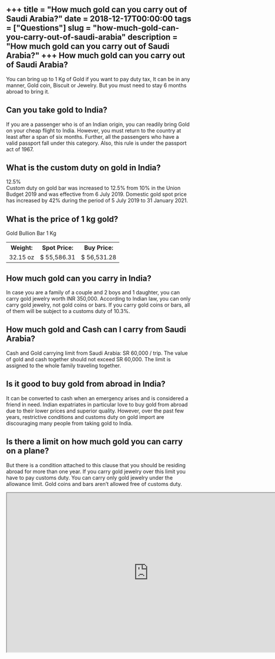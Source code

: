 +++
title = "How much gold can you carry out of Saudi Arabia?"
date = 2018-12-17T00:00:00
tags = ["Questions"]
slug = "how-much-gold-can-you-carry-out-of-saudi-arabia"
description = "How much gold can you carry out of Saudi Arabia?"
+++
How much gold can you carry out of Saudi Arabia?
------------------------------------------------

You can bring up to 1 Kg of Gold if you want to pay duty tax, It can be in any manner, Gold coin, Biscuit or Jewelry. But you must need to stay 6 months abroad to bring it.

Can you take gold to India?
---------------------------

If you are a passenger who is of an Indian origin, you can readily bring Gold on your cheap flight to India. However, you must return to the country at least after a span of six months. Further, all the passengers who have a valid passport fall under this category. Also, this rule is under the passport act of 1967.

What is the custom duty on gold in India?
-----------------------------------------

12.5%  
Custom duty on gold bar was increased to 12.5% from 10% in the Union Budget 2019 and was effective from 6 July 2019. Domestic gold spot price has increased by 42% during the period of 5 July 2019 to 31 January 2021.

What is the price of 1 kg gold?
-------------------------------

Gold Bullion Bar 1 Kg

<table><tr><th>Weight:</th><th>Spot Price:</th><th>Buy Price:</th></tr><tr><td>32.15 oz</td><td>$ 55,586.31</td><td>$ 56,531.28</td></tr></table>

How much gold can you carry in India?
-------------------------------------

In case you are a family of a couple and 2 boys and 1 daughter, you can carry gold jewelry worth INR 350,000. According to Indian law, you can only carry gold jewelry, not gold coins or bars. If you carry gold coins or bars, all of them will be subject to a customs duty of 10.3%.

How much gold and Cash can I carry from Saudi Arabia?
-----------------------------------------------------

Cash and Gold carrying limit from Saudi Arabia: SR 60,000 / trip. The value of gold and cash together should not exceed SR 60,000. The limit is assigned to the whole family traveling together.

Is it good to buy gold from abroad in India?
--------------------------------------------

It can be converted to cash when an emergency arises and is considered a friend in need. Indian expatriates in particular love to buy gold from abroad due to their lower prices and superior quality. However, over the past few years, restrictive conditions and customs duty on gold import are discouraging many people from taking gold to India.

Is there a limit on how much gold you can carry on a plane?
-----------------------------------------------------------

But there is a condition attached to this clause that you should be residing abroad for more than one year. If you carry gold jewelry over this limit you have to pay customs duty. You can carry only gold jewelry under the allowance limit. Gold coins and bars aren’t allowed free of customs duty.

<iframe allow="accelerometer; autoplay; clipboard-write; encrypted-media; gyroscope; picture-in-picture" allowfullscreen="" class="__youtube_prefs__  epyt-is-override  no-lazyload" data-no-lazy="1" data-origheight="433" data-origwidth="770" data-skipgform_ajax_framebjll="" height="433" id="_ytid_92889" loading="lazy" src="https://www.youtube.com/embed/GUGJH_-zw50?enablejsapi=1&autoplay=0&cc_load_policy=0&cc_lang_pref=&iv_load_policy=1&loop=0&modestbranding=0&rel=1&fs=1&playsinline=0&autohide=2&theme=dark&color=red&controls=1&" title="YouTube player" width="770"></iframe>